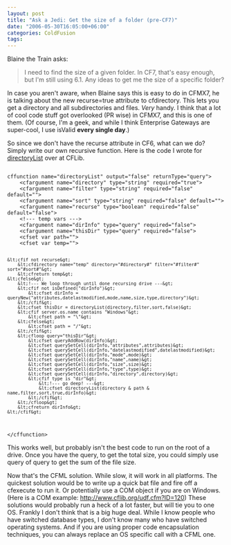 ```yaml
---
layout: post
title: "Ask a Jedi: Get the size of a folder (pre-CF7)"
date: "2006-05-30T16:05:00+06:00"
categories: ColdFusion 
tags: 
---
```


Blaine the Train asks:

<blockquote>
I need to find the size of a given folder.  In CF7, that's easy enough, but I'm still using 6.1.  Any ideas to get me the size of a specific folder?
</blockquote>

In case you aren't aware, when Blaine says this is easy to do in CFMX7, he is talking about the new recurse=true attribute to cfdirectory. This lets you get a directory and all subdirectories and files. <i>Very</i> handy. I think that a lot of cool code stuff got overlooked (PR wise) in CFMX7, and this is one of them. (Of course, I'm a geek, and while I think Enterprise Gateways are super-cool, I use isValid <b>every single day</b>.)
<!--more-->
So since we don't have the recurse attribute in CF6, what can we do? Simply write our own recursive function. Here is the code I wrote for <a href="http://www.cflib.org/udf.cfm/directorylist">directoryList</a> over at CFLib.

<code>
cffunction name="directoryList" output="false" returnType="query"&gt;
	&lt;cfargument name="directory" type="string" required="true"&gt;
	&lt;cfargument name="filter" type="string" required="false" default=""&gt;
	&lt;cfargument name="sort" type="string" required="false" default=""&gt;
	&lt;cfargument name="recurse" type="boolean" required="false" default="false"&gt;
	&lt;!--- temp vars ---&gt;
	&lt;cfargument name="dirInfo" type="query" required="false"&gt;
	&lt;cfargument name="thisDir" type="query" required="false"&gt;
	&lt;cfset var path=""&gt;
    &lt;cfset var temp=""&gt;
	
	&lt;cfif not recurse&gt;
		&lt;cfdirectory name="temp" directory="#directory#" filter="#filter#" sort="#sort#"&gt;
		&lt;cfreturn temp&gt;
	&lt;cfelse&gt;
		&lt;!--- We loop through until done recursing drive ---&gt;
		&lt;cfif not isDefined("dirInfo")&gt;
			&lt;cfset dirInfo = queryNew("attributes,datelastmodified,mode,name,size,type,directory")&gt;
		&lt;/cfif&gt;
		&lt;cfset thisDir = directoryList(directory,filter,sort,false)&gt;
		&lt;cfif server.os.name contains "Windows"&gt;
			&lt;cfset path = "\"&gt;
		&lt;cfelse&gt;
			&lt;cfset path = "/"&gt;
		&lt;/cfif&gt;
		&lt;cfloop query="thisDir"&gt;
			&lt;cfset queryAddRow(dirInfo)&gt;
			&lt;cfset querySetCell(dirInfo,"attributes",attributes)&gt;
			&lt;cfset querySetCell(dirInfo,"datelastmodified",datelastmodified)&gt;
			&lt;cfset querySetCell(dirInfo,"mode",mode)&gt;
			&lt;cfset querySetCell(dirInfo,"name",name)&gt;
			&lt;cfset querySetCell(dirInfo,"size",size)&gt;
			&lt;cfset querySetCell(dirInfo,"type",type)&gt;
			&lt;cfset querySetCell(dirInfo,"directory",directory)&gt;
			&lt;cfif type is "dir"&gt;
				&lt;!--- go deep! ---&gt;
				&lt;cfset directoryList(directory & path & name,filter,sort,true,dirInfo)&gt;
			&lt;/cfif&gt;
		&lt;/cfloop&gt;
		&lt;cfreturn dirInfo&gt;
	&lt;/cfif&gt;
&lt;/cffunction&gt;
</code>

This works well, but probably isn't the best code to run on the root of a drive. Once you have the query, to get the total size, you could simply use query of query to get the sum of the file size.

Now that's the CFML solution. While slow, it will work in all platforms. The quickest solution would be to write up a quick bat file and fire off a cfexecute to run it. Or potentially use a COM object if you are on Windows. (Here is a COM example: <a href="http://www.cflib.org/udf.cfm?ID=120">http://www.cflib.org/udf.cfm?ID=120</a>) These solutions would probably run a heck of a lot faster, but will tie you to one OS. Frankly I don't think that is a big huge deal. While I know people who have switched database types, I don't know many who have switched operating systems. And if you are using proper code encapsulation techniques, you can always replace an OS specific call with a CFML one.